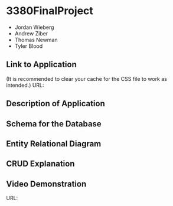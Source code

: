 # 3380FinalProject
* Jordan Wieberg
* Andrew Ziber
* Thomas Newman
* Tyler Blood
## Link to Application
(It is recommended to clear your cache for the CSS file to work as intended.)
URL: 
## Description of Application

## Schema for the Database

## Entity Relational Diagram

## CRUD Explanation

## Video Demonstration
URL: 
